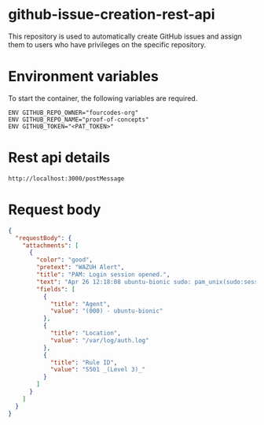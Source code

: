 # github-issue-creation-rest-api

This repository is used to automatically create GitHub issues and assign them to users who have privileges on the specific repository.

# Environment variables

To start the container, the following variables are required.

```env
ENV GITHUB_REPO_OWNER="fourcodes-org"
ENV GITHUB_REPO_NAME="proof-of-concepts"
ENV GITHUB_TOKEN="<PAT_TOKEN>"
```

# Rest api details

```console
http://localhost:3000/postMessage
```

# Request body

```json
{
  "requestBody": {
    "attachments": [
      {
        "color": "good",
        "pretext": "WAZUH Alert",
        "title": "PAM: Login session opened.",
        "text": "Apr 26 12:18:08 ubuntu-bionic sudo: pam_unix(sudo:session): session opened for user root by vagrant(uid=0)",
        "fields": [
          {
            "title": "Agent",
            "value": "(000) - ubuntu-bionic"
          },
          {
            "title": "Location",
            "value": "/var/log/auth.log"
          },
          {
            "title": "Rule ID",
            "value": "5501 _(Level 3)_"
          }
        ]
      }
    ]
  }
}
```


